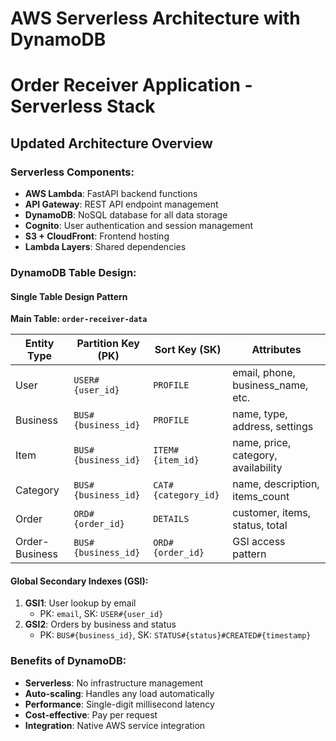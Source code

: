 # AWS Serverless Architecture with DynamoDB
# Order Receiver Application - Serverless Stack

## Updated Architecture Overview

### Serverless Components:
- **AWS Lambda**: FastAPI backend functions
- **API Gateway**: REST API endpoint management  
- **DynamoDB**: NoSQL database for all data storage
- **Cognito**: User authentication and session management
- **S3 + CloudFront**: Frontend hosting
- **Lambda Layers**: Shared dependencies

### DynamoDB Table Design:

#### Single Table Design Pattern
**Main Table: `order-receiver-data`**

| Entity Type | Partition Key (PK) | Sort Key (SK) | Attributes |
|-------------|-------------------|---------------|------------|
| User | `USER#{user_id}` | `PROFILE` | email, phone, business_name, etc. |
| Business | `BUS#{business_id}` | `PROFILE` | name, type, address, settings |
| Item | `BUS#{business_id}` | `ITEM#{item_id}` | name, price, category, availability |
| Category | `BUS#{business_id}` | `CAT#{category_id}` | name, description, items_count |
| Order | `ORD#{order_id}` | `DETAILS` | customer, items, status, total |
| Order-Business | `BUS#{business_id}` | `ORD#{order_id}` | GSI access pattern |

#### Global Secondary Indexes (GSI):
1. **GSI1**: User lookup by email
   - PK: `email`, SK: `USER#{user_id}`
2. **GSI2**: Orders by business and status
   - PK: `BUS#{business_id}`, SK: `STATUS#{status}#CREATED#{timestamp}`

### Benefits of DynamoDB:
- **Serverless**: No infrastructure management
- **Auto-scaling**: Handles any load automatically
- **Performance**: Single-digit millisecond latency
- **Cost-effective**: Pay per request
- **Integration**: Native AWS service integration
